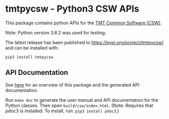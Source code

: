 # tmtpycsw - Python3 CSW APIs

This package contains python APIs for the [TMT Common Software (CSW)](https://github.com/tmtsoftware/csw). 

Note: Python version 3.8.2 was used for testing.

The latest release has been published to https://pypi.org/project/tmtpycsw/ and can be installed with:

    pip3 install tmtpycsw

## API Documentation

See [here](https://tmtsoftware.github.io/pycsw/index.html) for an overview of this package and the 
generated API documentation.

Run `make doc` to generate the user manual and API documentation for the Python classes. 
Then open `build/csw/index.html`. 
(Note: Requires that pdoc3 is installed: To install, run: `pip3 install pdoc3`.)
